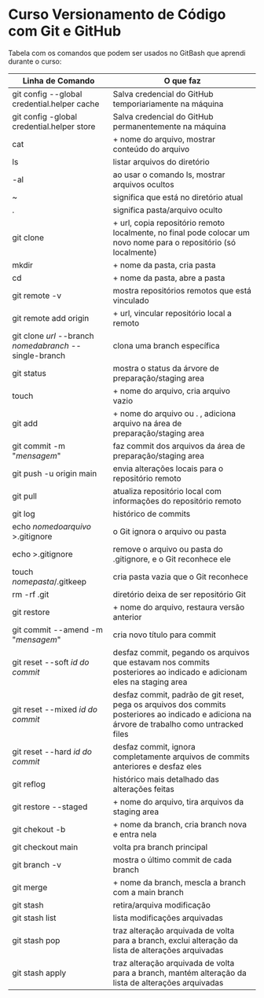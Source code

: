 # Curso Versionamento de Código com Git e GitHub

Tabela com os comandos que podem ser usados no GitBash que aprendi durante o curso:

Linha de Comando | O que faz
------- | ---------
git config --global credential.helper cache | Salva credencial do GitHub temporiariamente na máquina
git config -global credential.helper store | Salva credencial do GitHub permanentemente na máquina
cat | + nome do arquivo, mostrar conteúdo do arquivo
ls | listar arquivos do diretório
-al | ao usar o comando ls, mostrar arquivos ocultos
~ | significa que está no diretório atual
. | significa pasta/arquivo oculto
git clone | + url, copia repositório remoto localmente, no final pode colocar um novo nome para o repositório (só localmente)
mkdir | + nome da pasta, cria pasta
cd | + nome da pasta, abre a pasta
git remote -v | mostra repositórios remotos que está vinculado
git remote add origin | + url, vincular repositório local a remoto
git clone _url_ --branch _nomedabranch_ --single-branch | clona uma branch específica
git status | mostra o status da árvore de preparação/staging area
touch | + nome do arquivo, cria arquivo vazio
git add | + nome do arquivo ou . , adiciona arquivo na área de preparação/staging area
git commit -m "_mensagem_" | faz commit dos arquivos da área de preparação/staging area
git push -u origin main | envia alterações locais para o repositório remoto
git pull | atualiza repositório local com informações do repositório remoto
git log | histórico de commits
echo _nomedoarquivo_ >.gitignore | o Git ignora o arquivo ou pasta
echo >.gitignore | remove o arquivo ou pasta do .gitignore, e o Git reconhece ele
touch _nomepasta_/.gitkeep | cria pasta vazia que o Git reconhece
rm -rf .git | diretório deixa de ser repositório Git
git restore | + nome do arquivo, restaura versão anterior
git commit --amend -m "_mensagem_" | cria novo título para commit
git reset --soft _id do commit_ | desfaz commit, pegando os arquivos que estavam nos commits posteriores ao indicado e adicionam eles na staging area
git reset --mixed _id do commit_ | desfaz commit, padrão de git reset, pega os arquivos dos commits posteriores ao indicado e adiciona na árvore de trabalho como untracked files
git reset --hard _id do commit_ | desfaz commit, ignora completamente arquivos de commits anteriores e desfaz eles
git reflog | histórico mais detalhado das alterações feitas
git restore --staged | + nome do arquivo, tira arquivos da staging area
git chekout -b | + nome da branch, cria branch nova e entra nela
git checkout main | volta pra branch principal
git branch -v | mostra o último commit de cada branch
git merge | + nome da branch, mescla a branch com a main branch
git stash | retira/arquiva modificação
git stash list | lista modificações arquivadas
git stash pop | traz alteração arquivada de volta para a branch, exclui alteração da lista de alterações arquivadas
git stash apply | traz alteração arquivada de volta para a branch, mantém alteração da lista de alterações arquivadas